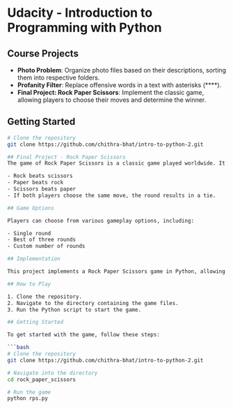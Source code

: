 # Udacity - Introduction to Programming with Python

## Course Projects

- **Photo Problem**: Organize photo files based on their descriptions, sorting them into respective folders.
- **Profanity Filter**: Replace offensive words in a text with asterisks (\*\*\*\*).
- **Final Project: Rock Paper Scissors**: Implement the classic game, allowing players to choose their moves and determine the winner.

## Getting Started

```bash
# Clone the repository
git clone https://github.com/chithra-bhat/intro-to-python-2.git

## Final Project - Rock Paper Scissors
The game of Rock Paper Scissors is a classic game played worldwide. It involves two players, each choosing one of three moves or "throws" — rock, paper, or scissors — in each round. Then, players reveal their moves at the same time. The following rules determine the outcome of each round:

- Rock beats scissors
- Paper beats rock
- Scissors beats paper
- If both players choose the same move, the round results in a tie.

## Game Options

Players can choose from various gameplay options, including:

- Single round
- Best of three rounds
- Custom number of rounds

## Implementation

This project implements a Rock Paper Scissors game in Python, allowing players to interactively play the game and determine the winner based on their chosen moves.

## How to Play

1. Clone the repository.
2. Navigate to the directory containing the game files.
3. Run the Python script to start the game.

## Getting Started

To get started with the game, follow these steps:

```bash
# Clone the repository
git clone https://github.com/chithra-bhat/intro-to-python-2.git

# Navigate into the directory
cd rock_paper_scissors

# Run the game
python rps.py
